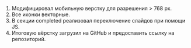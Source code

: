 1) Модифицировал мобильную верстку для разрешения > 768 px.
2) Все иконки векторные.
3) В секции completed реализовал переключение слайдов при помощи JS. 
4) Итоговую вёрстку загрузил на GitHub и предоставить ссылку на репозиторий.
